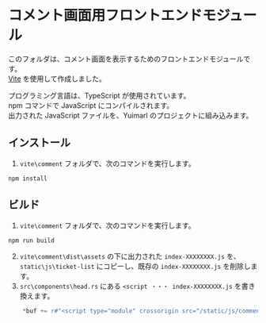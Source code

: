 # コメント画面用フロントエンドモジュール

このフォルダは、コメント画面を表示するためのフロントエンドモジュールです。  
[Vite](https://ja.vitejs.dev/) を使用して作成しました。

プログラミング言語は、TypeScript が使用されています。  
npm コマンドで JavaScript にコンパイルされます。  
出力された JavaScript ファイルを、Yuimarl のプロジェクトに組み込みます。

## インストール

1. `vite\comment` フォルダで、次のコマンドを実行します。

```
npm install
```

## ビルド

1. `vite\comment` フォルダで、次のコマンドを実行します。

```
npm run build
```

2. `vite\comment\dist\assets` の下に出力された `index-XXXXXXXX.js` を、 `static\js\ticket-list` にコピーし、既存の `index-XXXXXXXX.js` を削除します。
3. `src\components\head.rs` にある `<script ・・・ index-XXXXXXXX.js` を書き換えます。

```Rust
    *buf += r#"<script type="module" crossorigin src="/static/js/comment/index-XXXXXXXX.js"></script>"#;
```
